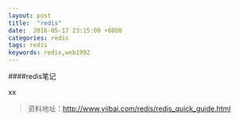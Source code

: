 ```yaml
---
layout: post
title:  "redis"
date:  2016-05-17 23:15:00 +0800
categories: redis
tags: redis
keywords: redis,web1992
---
```


####redis笔记

xx
<!--more-->

> 资料地址：http://www.yiibai.com/redis/redis_quick_guide.html
>

